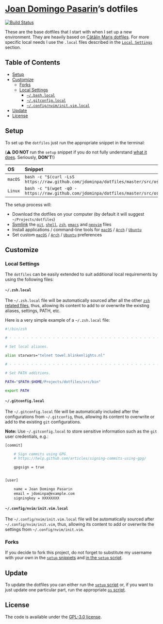 # [Joan Domingo Pasarin](https://github.com/jdominpa)’s dotfiles

[![Build Status](https://github.com/jdominpa/dotfiles/workflows/CI/badge.svg)](https://github.com/jdominpa/dotfiles/actions)

These are the base dotfiles that I start with when I set up a new
environment. They are heavily based on [Cătălin Mariș
dotfiles](https://github.com/alrra/dotfiles/).  For more specific
local needs I use the `.local` files described in the [`Local
Settings`](#local-settings) section.

## Table of Contents

* [Setup](#setup)
* [Customize](#customize)
  * [Forks](#forks)
  * [Local Settings](#local-settings)
    * [`~/.bash.local`](#bashlocal)
    * [`~/.gitconfig.local`](#gitconfiglocal)
    * [`~/.config/nvim/init.vim.local`](#confignviminitvimlocal)
* [Update](#update)
* [License](#license)

## Setup

To set up the `dotfiles` just run the appropriate snippet in the
terminal:

(:warning: **DO NOT** run the `setup` snippet if you do not fully
understand [what it does][setup]. Seriously, **DON'T**!)

| OS      | Snippet                                                                                   |
|:--------|:------------------------------------------------------------------------------------------|
| `macOS` | `bash -c "$(curl -LsS https://raw.github.com/jdominpa/dotfiles/master/src/os/setup.sh)"`  |
| `Linux` | `bash -c "$(wget -qO - https://raw.github.com/jdominpa/dotfiles/master/src/os/setup.sh)"` |

The setup process will:

* Download the dotfiles on your computer (by default it will
  suggest `~/Projects/dotfiles`)
* [Symlink][symlink] the
  [`git`](src/git),
  [`shell`](src/shell),
  [`zsh`](src/zsh_shell),
  [`emacs`](src/emacs/emacs.d) and
  [`neovim`](src/neovim/config/nvim) files
* Install applications / command-line tools for
  [`macOS`](src/os/install/macos) /
  [`Arch`](src/os/install/arch) /
  [`Ubuntu`](src/os/install/ubuntu)
* Set custom
  [`macOS`](src/os/preferences/macos) /
  [`Arch`](src/os/preferences/arch) /
  [`Ubuntu`](src/os/preferences/ubuntu) preferences

## Customize

### Local Settings

The `dotfiles` can be easily extended to suit additional local
requirements by using the following files:

#### `~/.zsh.local`

The `~/.zsh.local` file will be automatically sourced after all the
other [`zsh` related files](src/zsh_shell), thus, allowing its content to add
to or overwrite the existing aliases, settings, PATH, etc.

Here is a very simple example of a `~/.zsh.local` file:

```bash
#!/bin/zsh

# - - - - - - - - - - - - - - - - - - - - - - - - - - - - - - - - - - -

# Set local aliases.

alias starwars="telnet towel.blinkenlights.nl"

# - - - - - - - - - - - - - - - - - - - - - - - - - - - - - - - - - - -

# Set PATH additions.

PATH="$PATH:$HOME/Projects/dotfiles/src/bin"

export PATH

```

#### `~/.gitconfig.local`

The `~/.gitconfig.local` file will be automatically included after the
configurations from `~/.gitconfig`, thus, allowing its content to
overwrite or add to the existing `git` configurations.

__Note:__ Use `~/.gitconfig.local` to store sensitive information such
as the `git` user credentials, e.g.:

```bash
[commit]

    # Sign commits using GPG.
    # https://help.github.com/articles/signing-commits-using-gpg/

    gpgsign = true


[user]

    name = Joan Domingo Pasarin
    email = jdominpa@example.com
    signingkey = XXXXXXXX
```

#### `~/.config/nvim/init.vim.local`

The `~/.config/nvim/init.vim.local` file will be automatically sourced
after `~/.config/nvim/init.vim`, thus, allowing its content to add or
overwrite the settings from `~/.config/nvim/init.vim`.

### Forks

If you decide to fork this project, do not forget to substitute my
username with your own in the [`setup` snippets](#setup) and [in the
`setup` script][setup].

## Update

To update the dotfiles you can either run the [`setup` script][setup]
or, if you want to just update one particular part, run the
appropriate [`os` script](src/os).

## License

The code is available under the [GPL-3.0 license][license].

<!-- Link labels: -->

[dotfiles Cătălin]: https://github.com/alrra/dotfiles
[github Cătălin]: https://github.com/alrra
[dotfiles Mathias]: https://github.com/mathiasbynens/dotfiles
[github Mathias]: https://github.com/mathiasbynens
[license]: LICENSE
[setup]: src/os/setup.sh
[shell]: src/shell
[symlink]: src/os/create_symbolic_links.sh
